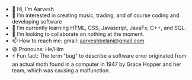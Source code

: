 - 👋 Hi, I’m Aarvesh
- 👀 I’m interested in creating music, trading, and of course coding and developing software
- 🌱 I’m currently learning HTML, CSS, Javascript, JavaFx, C++, and SQL.
- 💞️ I’m looking to collaborate on nothing at the moment.
- 📫 How to reach me: gmail: aarveshbelani@gmail.com
- 😄 Pronouns: He/Him
- ⚡ Fun fact: The term "bug" to describe a software error originated from an actual moth found in a computer in 1947 by Grace Hopper and her team, which was causing a malfunction.
<!---
aarveshJB/aarveshJB is a ✨ special ✨ repository because its `README.md` (this file) appears on your GitHub profile.
You can click the Preview link to take a look at your changes.
--->
